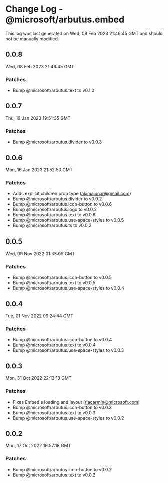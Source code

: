# Change Log - @microsoft/arbutus.embed

This log was last generated on Wed, 08 Feb 2023 21:46:45 GMT and should not be manually modified.

<!-- Start content -->

## 0.0.8

Wed, 08 Feb 2023 21:46:45 GMT

### Patches

- Bump @microsoft/arbutus.text to v0.1.0

## 0.0.7

Thu, 19 Jan 2023 19:51:35 GMT

### Patches

- Bump @microsoft/arbutus.divider to v0.0.3

## 0.0.6

Mon, 16 Jan 2023 21:52:50 GMT

### Patches

- Adds explicit children prop type (akimalunar@gmail.com)
- Bump @microsoft/arbutus.divider to v0.0.2
- Bump @microsoft/arbutus.icon-button to v0.0.6
- Bump @microsoft/arbutus.logo to v0.0.2
- Bump @microsoft/arbutus.text to v0.0.6
- Bump @microsoft/arbutus.use-space-styles to v0.0.5
- Bump @microsoft/arbutus.ts to v0.0.2

## 0.0.5

Wed, 09 Nov 2022 01:33:09 GMT

### Patches

- Bump @microsoft/arbutus.icon-button to v0.0.5
- Bump @microsoft/arbutus.text to v0.0.5
- Bump @microsoft/arbutus.use-space-styles to v0.0.4

## 0.0.4

Tue, 01 Nov 2022 09:24:44 GMT

### Patches

- Bump @microsoft/arbutus.icon-button to v0.0.4
- Bump @microsoft/arbutus.text to v0.0.4
- Bump @microsoft/arbutus.use-space-styles to v0.0.3

## 0.0.3

Mon, 31 Oct 2022 22:13:18 GMT

### Patches

- Fixes Embed's loading and layout (riacarmin@microsoft.com)
- Bump @microsoft/arbutus.icon-button to v0.0.3
- Bump @microsoft/arbutus.text to v0.0.3
- Bump @microsoft/arbutus.use-space-styles to v0.0.2

## 0.0.2

Mon, 17 Oct 2022 19:57:18 GMT

### Patches

- Bump @microsoft/arbutus.icon-button to v0.0.2
- Bump @microsoft/arbutus.text to v0.0.2

